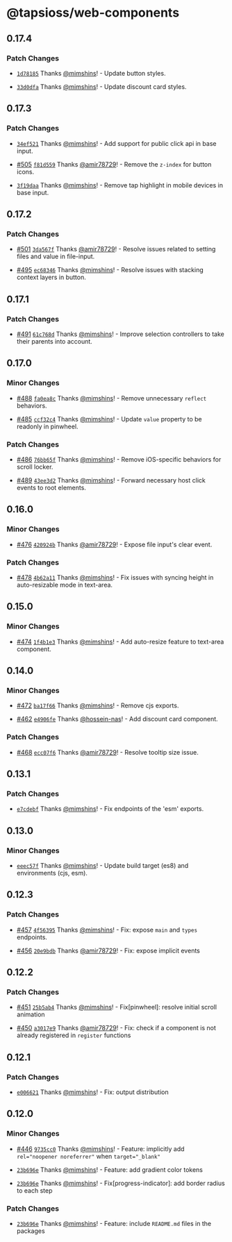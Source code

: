 # @tapsioss/web-components

## 0.17.4
### Patch Changes



- [`1d78185`](https://github.com/Tap30/web-components/commit/1d781852c2ab35cf9de8cc49b40a64d6141b7d74) Thanks [@mimshins](https://github.com/mimshins)! - Update button styles.



- [`33d0dfa`](https://github.com/Tap30/web-components/commit/33d0dfa7aeb157cfb7478fd4e0c6d2723ac6a2d8) Thanks [@mimshins](https://github.com/mimshins)! - Update discount card styles.

## 0.17.3
### Patch Changes



- [`34ef521`](https://github.com/Tap30/web-components/commit/34ef521f2cf88d7280eaf0c72e779e2eee1f8677) Thanks [@mimshins](https://github.com/mimshins)! - Add support for public click api in base input.



- [#505](https://github.com/Tap30/web-components/pull/505) [`f81d559`](https://github.com/Tap30/web-components/commit/f81d559bc9e86aa804d0a202f413c2752046e653) Thanks [@amir78729](https://github.com/amir78729)! - Remove the `z-index` for button icons.



- [`3f19daa`](https://github.com/Tap30/web-components/commit/3f19daa3dea085c1aa5d160e9f3d118f506f1fc5) Thanks [@mimshins](https://github.com/mimshins)! - Remove tap highlight in mobile devices in base input.

## 0.17.2
### Patch Changes



- [#501](https://github.com/Tap30/web-components/pull/501) [`3da567f`](https://github.com/Tap30/web-components/commit/3da567f8d5f7fb5a305c1820e349d5bc2c45c347) Thanks [@amir78729](https://github.com/amir78729)! - Resolve issues related to setting files and value in file-input.



- [#495](https://github.com/Tap30/web-components/pull/495) [`ec68346`](https://github.com/Tap30/web-components/commit/ec68346ab16d15c04fdc2213b2fd8776cbfcc0f6) Thanks [@mimshins](https://github.com/mimshins)! - Resolve issues with stacking context layers in button.

## 0.17.1
### Patch Changes



- [#491](https://github.com/Tap30/web-components/pull/491) [`61c768d`](https://github.com/Tap30/web-components/commit/61c768d65b222d98544aaf6a7784f4b65c5adea0) Thanks [@mimshins](https://github.com/mimshins)! - Improve selection controllers to take their parents into account.

## 0.17.0
### Minor Changes



- [#488](https://github.com/Tap30/web-components/pull/488) [`fa0ea8c`](https://github.com/Tap30/web-components/commit/fa0ea8cc4b5f49a0181bcaba61ce2ad873b78898) Thanks [@mimshins](https://github.com/mimshins)! - Remove unnecessary `reflect` behaviors.



- [#485](https://github.com/Tap30/web-components/pull/485) [`ccf32c4`](https://github.com/Tap30/web-components/commit/ccf32c462726b4a70b604d3008bd5078bc212fd3) Thanks [@mimshins](https://github.com/mimshins)! - Update `value` property to be readonly in pinwheel.


### Patch Changes



- [#486](https://github.com/Tap30/web-components/pull/486) [`76bb65f`](https://github.com/Tap30/web-components/commit/76bb65f9354f7877863d916bbca99b055a58b448) Thanks [@mimshins](https://github.com/mimshins)! - Remove iOS-specific behaviors for scroll locker.



- [#489](https://github.com/Tap30/web-components/pull/489) [`43ee3d2`](https://github.com/Tap30/web-components/commit/43ee3d25c173209b716c525cfb4f917af36907c7) Thanks [@mimshins](https://github.com/mimshins)! - Forward necessary host click events to root elements.

## 0.16.0
### Minor Changes



- [#476](https://github.com/Tap30/web-components/pull/476) [`420924b`](https://github.com/Tap30/web-components/commit/420924bed71a6e4efa55a4f3a21dfdd445f0f262) Thanks [@amir78729](https://github.com/amir78729)! - Expose file input's clear event.


### Patch Changes



- [#478](https://github.com/Tap30/web-components/pull/478) [`4b62a11`](https://github.com/Tap30/web-components/commit/4b62a1145f65e081cc332497edb9689c44baf120) Thanks [@mimshins](https://github.com/mimshins)! - Fix issues with syncing height in auto-resizable mode in text-area.

## 0.15.0
### Minor Changes



- [#474](https://github.com/Tap30/web-components/pull/474) [`1f4b1e3`](https://github.com/Tap30/web-components/commit/1f4b1e3c8d3d4a4c21f934dc4f6f5a06d00d6e67) Thanks [@mimshins](https://github.com/mimshins)! - Add auto-resize feature to text-area component.

## 0.14.0
### Minor Changes



- [#472](https://github.com/Tap30/web-components/pull/472) [`ba17f66`](https://github.com/Tap30/web-components/commit/ba17f66db91a2cd90191cbde14864fe47463b52c) Thanks [@mimshins](https://github.com/mimshins)! - Remove cjs exports.



- [#462](https://github.com/Tap30/web-components/pull/462) [`e4906fe`](https://github.com/Tap30/web-components/commit/e4906fe2e461be2d0fa525f8e7292a84927bf565) Thanks [@hossein-nas](https://github.com/hossein-nas)! - Add discount card component.


### Patch Changes



- [#468](https://github.com/Tap30/web-components/pull/468) [`ecc07f6`](https://github.com/Tap30/web-components/commit/ecc07f6cf773a995dade9b3571e752bab57856f0) Thanks [@amir78729](https://github.com/amir78729)! - Resolve tooltip size issue.

## 0.13.1
### Patch Changes



- [`e7cdebf`](https://github.com/Tap30/web-components/commit/e7cdebf48f26dfecef97c180b97f65362a7336e3) Thanks [@mimshins](https://github.com/mimshins)! - Fix endpoints of the 'esm' exports.

## 0.13.0
### Minor Changes



- [`eeec57f`](https://github.com/Tap30/web-components/commit/eeec57fcd4a10113b84eb8cda693e35529763e8d) Thanks [@mimshins](https://github.com/mimshins)! - Update build target (es8) and environments (cjs, esm).

## 0.12.3
### Patch Changes



- [#457](https://github.com/Tap30/web-components/pull/457) [`4f56395`](https://github.com/Tap30/web-components/commit/4f56395039478b65ed9d551ef1eaa71ce352fb5c) Thanks [@mimshins](https://github.com/mimshins)! - Fix: expose `main` and `types` endpoints.



- [#456](https://github.com/Tap30/web-components/pull/456) [`20e9bdb`](https://github.com/Tap30/web-components/commit/20e9bdbeb45a22ca904cd4e1748f2c951a9cf207) Thanks [@amir78729](https://github.com/amir78729)! - Fix: expose implicit events

## 0.12.2

### Patch Changes

- [#451](https://github.com/Tap30/web-components/pull/451)
  [`25b5ab4`](https://github.com/Tap30/web-components/commit/25b5ab4c2581c49b43bad66b96be03956815b942)
  Thanks [@mimshins](https://github.com/mimshins)! - Fix[pinwheel]: resolve
  initial scroll animation

- [#450](https://github.com/Tap30/web-components/pull/450)
  [`a3017e9`](https://github.com/Tap30/web-components/commit/a3017e909384d50dfbcbf4f1eb745575a98d68be)
  Thanks [@amir78729](https://github.com/amir78729)! - Fix: check if a component
  is not already registered in `register` functions

## 0.12.1

### Patch Changes

- [`e006621`](https://github.com/Tap30/web-components/commit/e00662136bb76b6af1634ee118d9bd3c536bf376)
  Thanks [@mimshins](https://github.com/mimshins)! - Fix: output distribution

## 0.12.0

### Minor Changes

- [#446](https://github.com/Tap30/web-components/pull/446)
  [`9735cc0`](https://github.com/Tap30/web-components/commit/9735cc0bb993790a6765fb132e8bd0022283b0be)
  Thanks [@mimshins](https://github.com/mimshins)! - Feature: implicitly add
  `rel="noopener noreferrer"` when `target="_blank"`

- [`23b696e`](https://github.com/Tap30/web-components/commit/23b696e026181ae123bb3ab3f5adb01c15c664c9)
  Thanks [@mimshins](https://github.com/mimshins)! - Feature: add gradient color
  tokens

- [`23b696e`](https://github.com/Tap30/web-components/commit/23b696e026181ae123bb3ab3f5adb01c15c664c9)
  Thanks [@mimshins](https://github.com/mimshins)! - Fix[progress-indicator]:
  add border radius to each step

### Patch Changes

- [`23b696e`](https://github.com/Tap30/web-components/commit/23b696e026181ae123bb3ab3f5adb01c15c664c9)
  Thanks [@mimshins](https://github.com/mimshins)! - Feature: include
  `README.md` files in the packages

